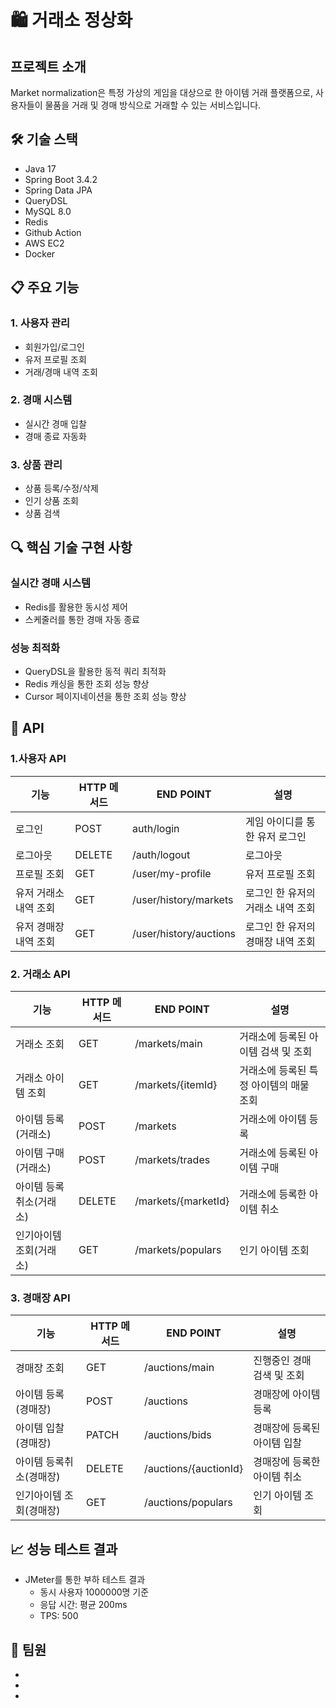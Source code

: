 # 🛍️ 거래소 정상화

## 프로젝트 소개
Market normalization은 특정 가상의 게임을 대상으로 한 아이템 거래 플랫폼으로, 사용자들이 물품을 거래 및 경매 방식으로 거래할 수 있는 서비스입니다.

## 🛠️ 기술 스택

- Java 17
- Spring Boot 3.4.2
- Spring Data JPA
- QueryDSL
- MySQL 8.0
- Redis
- Github Action
- AWS EC2
- Docker

## 📋 주요 기능

### 1. 사용자 관리
- 회원가입/로그인
- 유저 프로필 조회
- 거래/경매 내역 조회

### 2. 경매 시스템
- 실시간 경매 입찰
- 경매 종료 자동화

### 3. 상품 관리
- 상품 등록/수정/삭제
- 인기 상품 조회
- 상품 검색


## 🔍 핵심 기술 구현 사항

### 실시간 경매 시스템
- Redis를 활용한 동시성 제어
- 스케줄러를 통한 경매 자동 종료

### 성능 최적화
- QueryDSL을 활용한 동적 쿼리 최적화
- Redis 캐싱을 통한 조회 성능 향상
- Cursor 페이지네이션을 통한 조회 성능 향상

## 📝 API 

### 1.사용자 API

| 기능 |HTTP 메서드|END POINT  | 설명 |
|-|-|-|-|
로그인|POST|auth/login|게임 아이디를 통한 유저 로그인
로그아웃|	DELETE|	/auth/logout|로그아웃
프로필 조회|	GET|	/user/my-profile|유저 프로필 조회
유저 거래소 내역 조회|	GET	|/user/history/markets|로그인 한 유저의 거래소 내역 조회
유저 경매장 내역 조회|	GET	|/user/history/auctions|로그인 한 유저의 경매장 내역 조회

### 2. 거래소 API
| 기능 |HTTP 메서드|END POINT  | 설명 |
|-|-|-|-|
거래소 조회|	GET|	/markets/main| 거래소에 등록된 아이템 검색 및 조회
거래소 아이템 조회|	GET|	/markets/{itemId}|거래소에 등록된 특정 아이템의 매물 조회
아이템 등록(거래소)|	POST|	/markets| 거래소에 아이템 등록
아이템 구매(거래소)|	POST|	/markets/trades| 거래소에 등록된 아이템 구매
아이템 등록취소(거래소)|	DELETE|	/markets/{marketId}| 거래소에 등록한 아이템 취소|
인기아이템 조회(거래소)|	GET|	/markets/populars| 인기 아이템 조회|

### 3. 경매장 API
| 기능 |HTTP 메서드|END POINT  | 설명 |
|-|-|-|-|
경매장 조회|	GET	|/auctions/main|진행중인 경매 검색 및 조회
아이템 등록(경매장)|	POST	|/auctions|경매장에 아이템 등록
아이템 입찰(경매장)|	PATCH	|/auctions/bids|경매장에 등록된 아이템 입찰
아이템 등록취소(경매장)|	DELETE	|/auctions/{auctionId}|경매장에 등록한 아이템 취소
인기아이템 조회(경매장)|	GET	|/auctions/populars|인기 아이템 조회

## 📈 성능 테스트 결과
- JMeter를 통한 부하 테스트 결과
  - 동시 사용자 1000000명 기준
  - 응답 시간: 평균 200ms
  - TPS: 500

## 👥 팀원
- 
- 
- 

